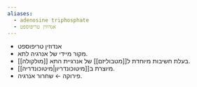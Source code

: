 ```yaml
---
aliases:
  - adenosine triphosphate
  - אנדוזין טריפוספט
---
```

- אנדוזין טריפוספט
- מקור מיידי של אנרגיה לתא.
- [[מולקולה]] בעלת חשיבות מיוחדת ל[[מטבוליזם]] של אנרגיית התא.
- מיוצרת ב[[מיטוכונדריון|מיטוכונדריה]].
- פירוקה ← שחרור אנרגיה.